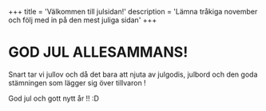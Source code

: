 +++
title = 'Välkommen till julsidan!'
description = 'Lämna tråkiga november och följ med in på den mest juliga sidan' 
+++

# GOD JUL ALLESAMMANS!

Snart tar vi jullov och då det bara att njuta av julgodis, julbord och den goda stämningen som lägger sig över tillvaron !

God jul och gott nytt år !! :D
